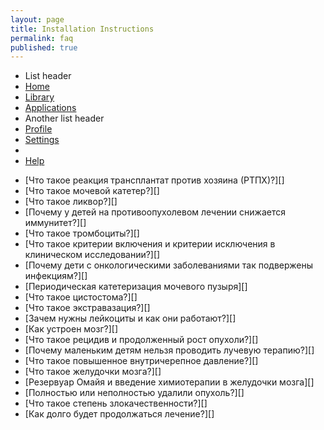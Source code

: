 ```yaml
---
layout: page
title: Installation Instructions
permalink: faq
published: true
---
```


<ul class="nav nav-list">
  <li class="nav-header">List header</li>
  <li class="active"><a href="#">Home</a></li>
  <li><a href="#">Library</a></li>
  <li><a href="#">Applications</a></li>
  <li class="nav-header">Another list header</li>
  <li><a href="#">Profile</a></li>
  <li><a href="#">Settings</a></li>
  <li class="divider"></li>
  <li><a href="#">Help</a></li>
</ul>

- [Что такое реакция трансплантат против хозяина (РТПХ)?][]
- [Что такое мочевой катетер?][]
- [Что такое ликвор?][]
- [Почему у детей на противоопухолевом лечении снижается иммунитет?][]
- [Что такое тромбоциты?][]
- [Что такое критерии включения и критерии исключения в клиническом исследовании?][]
- [Почему дети с онкологическими заболеваниями так подвержены инфекциям?][]
- [Периодическая катетеризация мочевого пузыря][]
- [Что такое цистостома?][]
- [Что такое экстравазация?][]
- [Зачем нужны лейкоциты и как они работают?][]
- [Как устроен мозг?][]
- [Что такое рецидив и продолженный рост опухоли?][]
- [Почему маленьким детям нельзя проводить лучевую терапию?][]
- [Что такое повышенное внутричерепное давление?][]
- [Что такое желудочки мозга?][]
- [Резервуар Омайя и введение химиотерапии в желудочки мозга][]
- [Полностью или неполностью удалили опухоль?][]
- [Что такое степень злокачественности?][]
- [Как долго будет продолжаться лечение?][]
